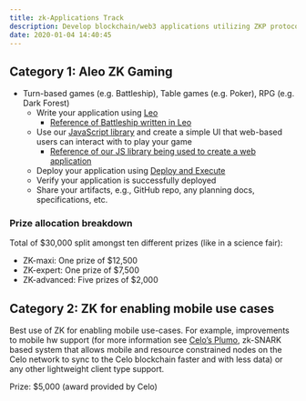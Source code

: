 ```yaml
---
title: zk-Applications Track
description: Develop blockchain/web3 applications utilizing ZKP protocols, including DeFi, NFT, Games, decentralized identity, privacy etc.
date: 2020-01-04 14:40:45
---
```


<!-- Submit a writeup detailing the application, the use of ZKPs and the security properties. In addition, submit a proof-of-concept implementation of the ZKP protocol and the blockchain smart contract using existing libraries and compilers. -->

<h2>Category 1: Aleo ZK Gaming</h2>
<ul>
   <li>
      Turn-based games (e.g. Battleship), Table games (e.g. Poker), RPG (e.g. Dark Forest) 
      <ul>
         <li>
            Write your application using <a href="https://github.com/AleoHQ/leo">Leo</a>  
            <ul>
               <li><a href="https://github.com/AleoHQ/workshop/tree/master/battleship">Reference of Battleship written in Leo</a></li>
            </ul>
        </li>
         <li>
            Use our <a href="https://github.com/AleoHQ/aleo-js">JavaScript library</a> and create a simple UI that web-based users can interact with to play your game  
            <ul>
               <li><a href="https://aleo.tools/">Reference of our JS library being used to create a web application</a></li>
            </ul>
        </li>
         <li>Deploy your application using <a href="https://developer.aleo.org/testnet/getting_started/deploy_execute">Deploy and Execute</a></li>
         <li>Verify your application is successfully deployed</li>
         <li>Share your artifacts, e.g., GitHub repo, any planning docs, specifications, etc. </li>
      </ul>
   </li>
</ul>
<h3>Prize allocation breakdown</h3>
<p>
   Total of $30,000 split amongst ten different prizes (like in a science fair):
</p>
<ul>
   <li>ZK-maxi: One prize of $12,500</li>
   <li>ZK-expert: One prize of $7,500</li>
   <li>ZK-advanced: Five prizes of $2,000</li>
</ul>
<h2>
   Category 2:  ZK for enabling mobile use cases
</h2>
<p>
   Best use of ZK for enabling mobile use-cases. For example, improvements to mobile hw support (for more information see <a href="https://docs.celo.org/protocol/plumo">Celo’s Plumo</a>, zk-SNARK based system that allows mobile and resource constrained nodes on the Celo network to sync to the Celo blockchain faster and with less data) or any other lightweight client type support. 
</p>
<p>
   Prize: $5,000 (award provided by Celo)
</p>